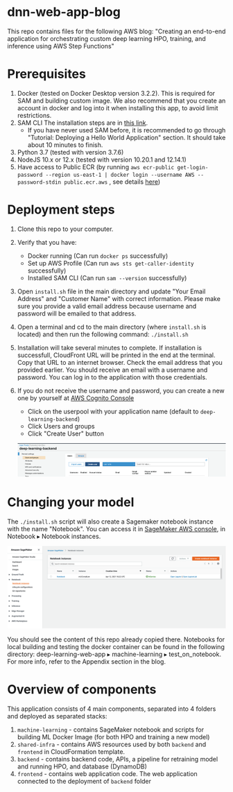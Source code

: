 # dnn-web-app-blog
This repo contains files for the following AWS blog: "Creating an end-to-end application for orchestrating custom deep learning HPO, training, and inference using AWS Step Functions"



# Prerequisites
1. Docker (tested on Docker Desktop version 3.2.2). This is required for SAM and building custom image. We also recommend that you create an account in docker and log into it when installing this app, to avoid limit restrictions.
2. SAM CLI The installation steps are in [this link](https://docs.aws.amazon.com/serverless-application-model/latest/developerguide/serverless-sam-cli-install.html). 
    * If you have never used SAM before, it is recommended to go through "Tutorial: Deploying a Hello World Application" section. It should take about 10 minutes to finish. 
3. Python 3.7 (tested with version 3.7.6)
4. NodeJS 10.x or 12.x (tested with version 10.20.1 and 12.14.1)
5. Have access to Public ECR (by running `aws ecr-public get-login-password --region us-east-1 | docker login --username AWS --password-stdin public.ecr.aws` , see details [here](https://docs.aws.amazon.com/AmazonECR/latest/public/public-registries.html#public-registry-auth))

# Deployment steps

1. Clone this repo to your computer.

1. Verify that you have:
    * Docker running (Can run `docker ps` successfully)
    * Set up AWS Profile (Can run `aws sts get-caller-identity` successfully)
    * Installed SAM CLI (Can run `sam --version` successfully)

1. Open ```install.sh``` file in the main directory and update "Your Email Address" and "Customer Name" with correct information. Please make sure you provide a valid email address because username and password will be emailed to that address.

1. Open a terminal and cd to the main directory (where ```install.sh``` is located) and then run the following command: ```./install.sh```

1. Installation will take several minutes to complete. If installation is successfull, CloudFront URL will be printed in the end at the terminal. Copy that URL to an internet browser. Check the email address that you provided earlier. You should receive an email with a username and password. You can log in to the application with those credentials.

1. If you do not receive the username and password, you can create a new one by yourself at [AWS Cognito Console](https://console.aws.amazon.com/cognito/users)
    * Click on the userpool with your application name (default to `deep-learning-backend`)
    * Click Users and groups
    * Click "Create User" button

    ![CreateUserButton](images/d12810f66c7c49d44ee65b5b8787ea6e2149305729b8c9e118d0cf0fdc459dc3.png)  

# Changing your model

The `./install.sh` script will also create a Sagemaker notebook instance with the name "Notebook". You can access it in [SageMaker AWS console](https://console.aws.amazon.com/sagemaker/home), in Notebook ▸ Notebook instances.

![picture 1](images/9642646cd1f3e4f5e0ad69d37fdd8a2b9e981ef86e65985f53e751c92d56cbeb.png)  

 You should see the content of this repo already copied there. Notebooks for local building and testing the docker container can be found in the following directory: ‎⁨deep-learning-web-app⁩ ▸ ⁨machine-learning⁩  ▸ test_on_notebook. For more info, refer to the Appendix section in the blog.

# Overview of components

This application consists of 4 main components, separated into 4 folders and deployed as separated stacks:
1. `machine-learning` - contains SageMaker notebook and scripts for building ML Docker Image (for both HPO and training a new model)
2. `shared-infra` - contains AWS resources used by both `backend` and `frontend` in CloudFormation template.
3. `backend` - contains backend code, APIs, a pipeline for retraining model and running HPO, and database (DynamoDB) 
4. `frontend` - contains web application code. The web application connected to the deployment of `backend` folder
